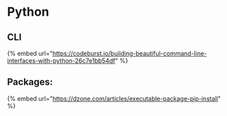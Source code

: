 # Python

## CLI

{% embed url="https://codeburst.io/building-beautiful-command-line-interfaces-with-python-26c7e1bb54df" %}

## Packages:

{% embed url="https://dzone.com/articles/executable-package-pip-install" %}




